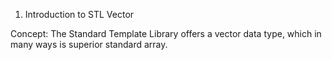 1. Introduction to STL Vector

Concept: The Standard Template Library offers a vector data type, which in many ways is superior standard array.
